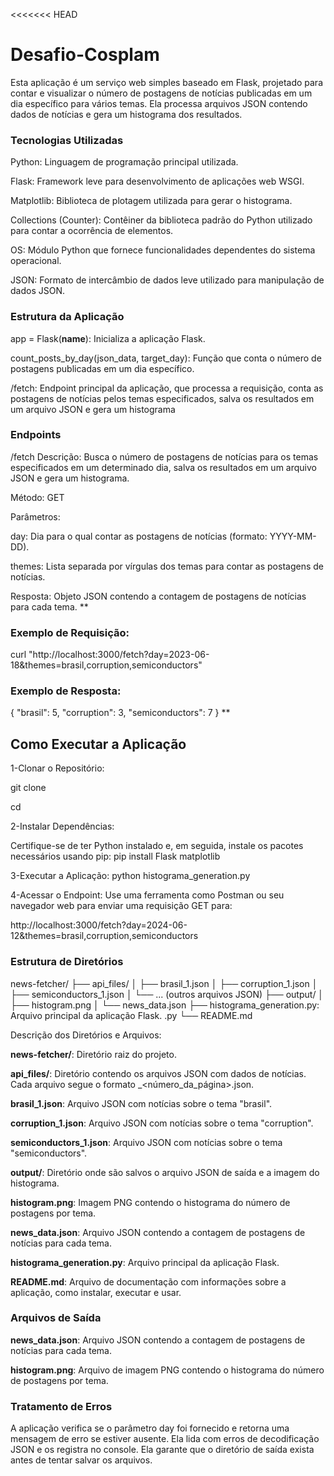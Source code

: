 <<<<<<< HEAD
# Desafio-Cosplam
Esta aplicação é um serviço web simples baseado em Flask, projetado para contar e visualizar o número de postagens de notícias publicadas em um dia específico para vários temas. Ela processa arquivos JSON contendo dados de notícias e gera um histograma dos resultados.

### Tecnologias Utilizadas
Python: Linguagem de programação principal utilizada.

Flask: Framework leve para desenvolvimento de aplicações web WSGI.

Matplotlib: Biblioteca de plotagem utilizada para gerar o histograma.

Collections (Counter): Contêiner da biblioteca padrão do Python utilizado para contar a ocorrência de elementos.

OS: Módulo Python que fornece funcionalidades dependentes do sistema operacional.

JSON: Formato de intercâmbio de dados leve utilizado para manipulação de dados JSON.

### Estrutura da Aplicação

app = Flask(__name__): Inicializa a aplicação Flask.

count_posts_by_day(json_data, target_day): Função que conta o número de postagens publicadas em um dia específico.

/fetch: Endpoint principal da aplicação, que processa a requisição, conta as postagens de notícias pelos temas especificados, salva os resultados em um arquivo JSON e gera um histograma

### Endpoints
/fetch
Descrição: Busca o número de postagens de notícias para os temas especificados em um determinado dia, salva os resultados em um arquivo JSON e gera um histograma.

Método: GET

Parâmetros:

day: Dia para o qual contar as postagens de notícias (formato: YYYY-MM-DD).

themes: Lista separada por vírgulas dos temas para contar as postagens de notícias.

Resposta: Objeto JSON contendo a contagem de postagens de notícias para cada tema.
\**
### Exemplo de Requisição:
curl "http://localhost:3000/fetch?day=2023-06-18&themes=brasil,corruption,semiconductors"

### Exemplo de Resposta:
{
    "brasil": 5,
    "corruption": 3,
    "semiconductors": 7
}
\**
## Como Executar a Aplicação

1-Clonar o Repositório:

git clone <url-do-repositorio>

cd <diretorio-do-repositorio>

2-Instalar Dependências: 

Certifique-se de ter Python instalado e, em seguida, instale os pacotes necessários usando pip:
pip install Flask matplotlib

3-Executar a Aplicação:
python histograma_generation.py

4-Acessar o Endpoint: Use uma ferramenta como Postman ou seu navegador web para enviar uma requisição GET para:

http://localhost:3000/fetch?day=2024-06-12&themes=brasil,corruption,semiconductors

### Estrutura de Diretórios

news-fetcher/
├── api_files/
│   ├── brasil_1.json
│   ├── corruption_1.json
│   ├── semiconductors_1.json
│   └── ... (outros arquivos JSON)
├── output/
│   ├── histogram.png
│   └── news_data.json
├── histograma_generation.py: Arquivo principal da aplicação Flask.
.py
└── README.md

Descrição dos Diretórios e Arquivos:

**news-fetcher/**: Diretório raiz do projeto.

**api_files/**: Diretório contendo os arquivos JSON com dados de notícias. Cada arquivo segue o formato <tema>_<número_da_página>.json.

**brasil_1.json**: Arquivo JSON com notícias sobre o tema "brasil".

**corruption_1.json**: Arquivo JSON com notícias sobre o tema "corruption".

**semiconductors_1.json**: Arquivo JSON com notícias sobre o tema "semiconductors".

**output/**: Diretório onde são salvos o arquivo JSON de saída e a imagem do histograma.

**histogram.png**: Imagem PNG contendo o histograma do número de postagens por tema.

**news_data.json**: Arquivo JSON contendo a contagem de postagens de notícias para cada tema.

**histograma_generation.py**: Arquivo principal da aplicação Flask.

**README.md**: Arquivo de documentação com informações sobre a aplicação, como instalar, executar e usar.

### Arquivos de Saída

**news_data.json**: Arquivo JSON contendo a contagem de postagens de notícias para cada tema.

**histogram.png**: Arquivo de imagem PNG contendo o histograma do número de postagens por tema.

### Tratamento de Erros
A aplicação verifica se o parâmetro day foi fornecido e retorna uma mensagem de erro se estiver ausente.
Ela lida com erros de decodificação JSON e os registra no console.
Ela garante que o diretório de saída exista antes de tentar salvar os arquivos.


